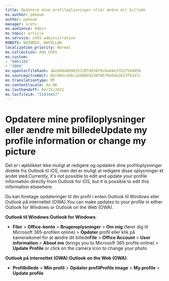 ```yaml
---
title: Opdatere mine profiloplysninger eller ændre mit billede
ms.author: pebaum
author: pebaum
manager: scotv
ms.audience: Admin
ms.topic: article
ms.service: o365-administration
ROBOTS: NOINDEX, NOFOLLOW
localization_priority: Normal
ms.collection: Adm_O365
ms.custom:
- "9001105"
- "3066"
ms.openlocfilehash: a6e9494889035320fd658f9c6a04e37d2f569d50
ms.sourcegitcommit: 8bc60ec34bc1e40685e3976576e04a2623f63a7c
ms.translationtype: MT
ms.contentlocale: da-DK
ms.lasthandoff: 04/15/2021
ms.locfileid: "51834437"
---
```

# <a name="update-my-profile-information-or-change-my-picture"></a><span data-ttu-id="be49b-102">Opdatere mine profiloplysninger eller ændre mit billede</span><span class="sxs-lookup"><span data-stu-id="be49b-102">Update my profile information or change my picture</span></span>

<span data-ttu-id="be49b-103">Det er i øjeblikket ikke muligt at redigere og opdatere dine profiloplysninger direkte fra Outlook til iOS, men det er muligt at redigere disse oplysninger et andet sted.</span><span class="sxs-lookup"><span data-stu-id="be49b-103">Currently, it's not possible to edit and update your profile information directly from Outlook for iOS, but it is possible to edit this information elsewhere.</span></span> 

<span data-ttu-id="be49b-104">Du kan foretage opdateringer til din profil i enten Outlook til Windows eller Outlook på internettet (OWA).</span><span class="sxs-lookup"><span data-stu-id="be49b-104">You can make updates to your profile in either Outlook for Windows or Outlook on the Web (OWA).</span></span> 

<span data-ttu-id="be49b-105">**Outlook til Windows:**</span><span class="sxs-lookup"><span data-stu-id="be49b-105">**Outlook for Windows**:</span></span> 

- <span data-ttu-id="be49b-106">**Filer**  >  **Office-konto**  >  **Brugeroplysninger**  >  **Om mig** (fører dig til Microsoft 365-profilen online) > **Opdater** profil eller klik på kameraikonet for at ændre dit billede</span><span class="sxs-lookup"><span data-stu-id="be49b-106">**File** > **Office Account** > **User information** > **About me** (brings you to Microsoft 365 profile online) > **Update Profile** or click on the camera icon to change your photo</span></span>  
  
<span data-ttu-id="be49b-107">**Outlook på internettet (OWA)**:</span><span class="sxs-lookup"><span data-stu-id="be49b-107">**Outlook on the Web (OWA)**:</span></span> 

- <span data-ttu-id="be49b-108">**Profilbillede**  >  **Min profil**  >  **Opdater profil**</span><span class="sxs-lookup"><span data-stu-id="be49b-108">**Profile image** > **My profile** > **Update profile**</span></span>
